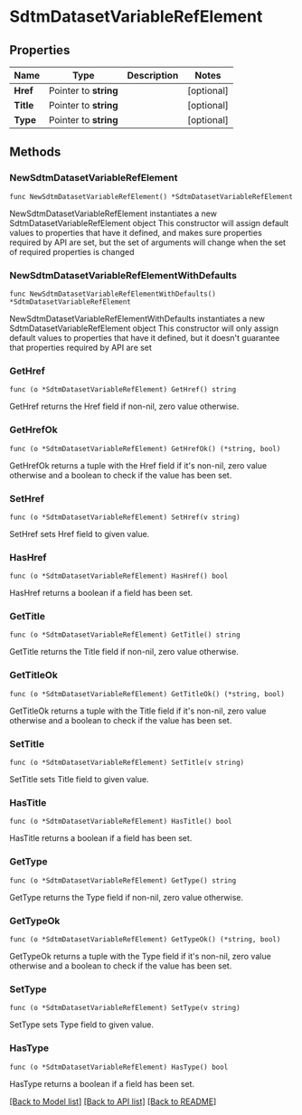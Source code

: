 # SdtmDatasetVariableRefElement

## Properties

Name | Type | Description | Notes
------------ | ------------- | ------------- | -------------
**Href** | Pointer to **string** |  | [optional] 
**Title** | Pointer to **string** |  | [optional] 
**Type** | Pointer to **string** |  | [optional] 

## Methods

### NewSdtmDatasetVariableRefElement

`func NewSdtmDatasetVariableRefElement() *SdtmDatasetVariableRefElement`

NewSdtmDatasetVariableRefElement instantiates a new SdtmDatasetVariableRefElement object
This constructor will assign default values to properties that have it defined,
and makes sure properties required by API are set, but the set of arguments
will change when the set of required properties is changed

### NewSdtmDatasetVariableRefElementWithDefaults

`func NewSdtmDatasetVariableRefElementWithDefaults() *SdtmDatasetVariableRefElement`

NewSdtmDatasetVariableRefElementWithDefaults instantiates a new SdtmDatasetVariableRefElement object
This constructor will only assign default values to properties that have it defined,
but it doesn't guarantee that properties required by API are set

### GetHref

`func (o *SdtmDatasetVariableRefElement) GetHref() string`

GetHref returns the Href field if non-nil, zero value otherwise.

### GetHrefOk

`func (o *SdtmDatasetVariableRefElement) GetHrefOk() (*string, bool)`

GetHrefOk returns a tuple with the Href field if it's non-nil, zero value otherwise
and a boolean to check if the value has been set.

### SetHref

`func (o *SdtmDatasetVariableRefElement) SetHref(v string)`

SetHref sets Href field to given value.

### HasHref

`func (o *SdtmDatasetVariableRefElement) HasHref() bool`

HasHref returns a boolean if a field has been set.

### GetTitle

`func (o *SdtmDatasetVariableRefElement) GetTitle() string`

GetTitle returns the Title field if non-nil, zero value otherwise.

### GetTitleOk

`func (o *SdtmDatasetVariableRefElement) GetTitleOk() (*string, bool)`

GetTitleOk returns a tuple with the Title field if it's non-nil, zero value otherwise
and a boolean to check if the value has been set.

### SetTitle

`func (o *SdtmDatasetVariableRefElement) SetTitle(v string)`

SetTitle sets Title field to given value.

### HasTitle

`func (o *SdtmDatasetVariableRefElement) HasTitle() bool`

HasTitle returns a boolean if a field has been set.

### GetType

`func (o *SdtmDatasetVariableRefElement) GetType() string`

GetType returns the Type field if non-nil, zero value otherwise.

### GetTypeOk

`func (o *SdtmDatasetVariableRefElement) GetTypeOk() (*string, bool)`

GetTypeOk returns a tuple with the Type field if it's non-nil, zero value otherwise
and a boolean to check if the value has been set.

### SetType

`func (o *SdtmDatasetVariableRefElement) SetType(v string)`

SetType sets Type field to given value.

### HasType

`func (o *SdtmDatasetVariableRefElement) HasType() bool`

HasType returns a boolean if a field has been set.


[[Back to Model list]](../README.md#documentation-for-models) [[Back to API list]](../README.md#documentation-for-api-endpoints) [[Back to README]](../README.md)


